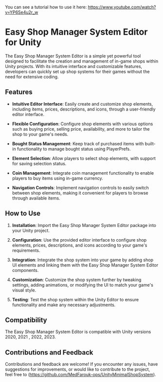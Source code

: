 You can see a tutorial how to use it here:
https://www.youtube.com/watch?v=YP6Se4u2r_w


# Easy Shop Manager System Editor for Unity

The Easy Shop Manager System Editor is a simple yet powerful tool designed to facilitate the creation and management of in-game shops within Unity projects. With its intuitive interface and customizable features, developers can quickly set up shop systems for their games without the need for extensive coding.

## Features

- **Intuitive Editor Interface**: Easily create and customize shop elements, including items, prices, descriptions, and icons, through a user-friendly editor interface.
  
- **Flexible Configuration**: Configure shop elements with various options such as buying price, selling price, availability, and more to tailor the shop to your game's needs.
  
- **Bought Status Management**: Keep track of purchased items with built-in functionality to manage bought status using PlayerPrefs.
  
- **Element Selection**: Allow players to select shop elements, with support for saving selection status.

- **Coin Management**: Integrate coin management functionality to enable players to buy items using in-game currency.
  
- **Navigation Controls**: Implement navigation controls to easily switch between shop elements, making it convenient for players to browse through available items.

## How to Use

1. **Installation**: Import the Easy Shop Manager System Editor package into your Unity project.
  
2. **Configuration**: Use the provided editor interface to configure shop elements, prices, descriptions, and icons according to your game's requirements.
  
3. **Integration**: Integrate the shop system into your game by adding shop UI elements and linking them with the Easy Shop Manager System Editor components.
  
4. **Customization**: Customize the shop system further by tweaking settings, adding animations, or modifying the UI to match your game's visual style.
  
5. **Testing**: Test the shop system within the Unity Editor to ensure functionality and make any necessary adjustments.

## Compatibility

The Easy Shop Manager System Editor is compatible with Unity versions 2020, 2021 , 2022, 2023.

## Contributions and Feedback

Contributions and feedback are welcome! If you encounter any issues, have suggestions for improvements, or would like to contribute to the project, feel free to (https://github.com/MedFarouk-ops/UnityMinimalShopSystem).

